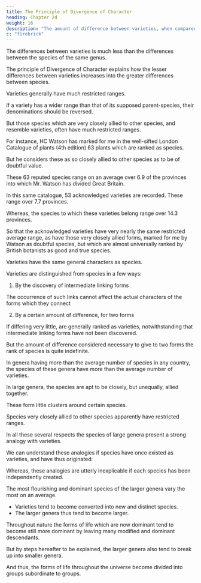 ```yaml
---
title: The Principle of Divergence of Character
heading: Chapter 2d
weight: 16
description: "The amount of difference between varieties, when compared with each other or with their parent-species, is much less"
c: "firebrick"
---
```



<!-- There is one most important point of difference between varieties and species; namely, that  -->

The differences between varieties is much less than the differences between the species of the same genus.

<!-- , when compared with each other or with their parent-species, is   -->

The principle of Divergence of Character explains how the lesser differences between varieties increases into the greater differences between species.

Varieties generally have much restricted ranges.

<!-- : this statement is indeed scarcely more than a truism, for  -->

If a variety has a wider range than that of its supposed parent-species, their denominations should be reversed. 

But those species which are very closely allied to other species, and resemble varieties, often have much restricted ranges.

For instance, HC Watson has marked for me in the well-sifted London Catalogue of plants (4th edition) 63 plants which are ranked as species.

But he considers these as so closely allied to other species as to be of doubtful value.

These 63 reputed species range on an average over 6.9 of the provinces into which Mr. Watson has divided Great Britain.

In this same catalogue, 53 acknowledged varieties are recorded. These range over 7.7 provinces.

Whereas, the species to which these varieties belong range over 14.3 provinces.

So that the acknowledged varieties have very nearly the same restricted average range, as have those very closely allied forms, marked for me by Watson as doubtful species, but which are almost universally ranked by British botanists as good and true species.

Varieties have the same general characters as species.

Varieties are distinguished from species in a few ways:

1. By the discovery of intermediate linking forms

The occurrence of such links cannot affect the actual characters of the forms which they connect

2. By a certain amount of difference, for two forms

If differing very little, are generally ranked as varieties, notwithstanding that intermediate linking forms have not been discovered.

But the amount of difference considered necessary to give to two forms the rank of species is quite indefinite.

In genera having more than the average number of species in any country, the species of these genera have more than the average number of varieties.

In large genera, the species are apt to be closely, but unequally, allied together.

These form little clusters around certain species. 

Species very closely allied to other species apparently have restricted ranges.

In all these several respects the species of large genera present a strong analogy with varieties. 

We can understand these analogies if species have once existed as varieties, and have thus originated: 

Whereas, these analogies are utterly inexplicable if each species has been independently created.

The most flourishing and dominant species of the larger genera vary the most on an average.
- Varieties tend to become converted into new and distinct species.
- The larger genera thus tend to become larger.

Throughout nature the forms of life which are now dominant tend to become still more dominant by leaving many modified and dominant descendants.

But by steps hereafter to be explained, the larger genera also tend to break up into smaller genera. 

And thus, the forms of life throughout the universe become divided into groups subordinate to groups.

